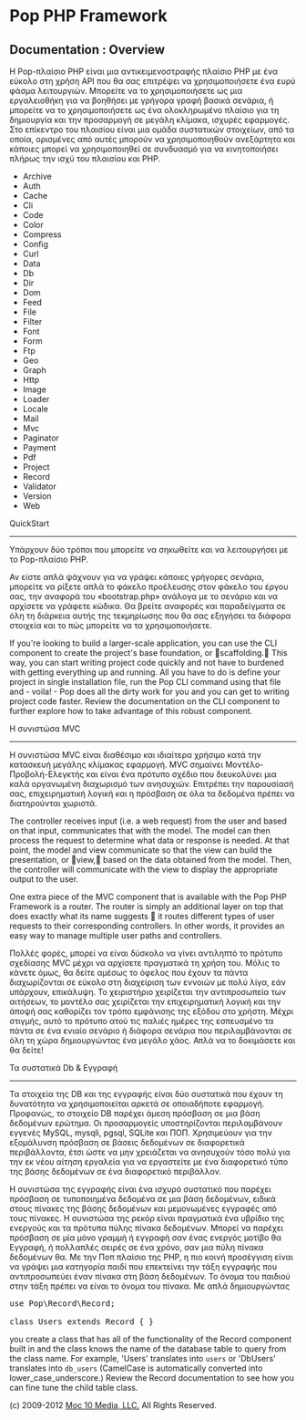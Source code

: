 Pop PHP Framework
=================

Documentation : Overview
------------------------

Η Pop-πλαίσιο PHP είναι μια αντικειμενοστραφής πλαίσιο PHP με ένα εύκολο στη χρήση API που θα σας επιτρέψει να χρησιμοποιήσετε ένα ευρύ φάσμα λειτουργιών. Μπορείτε να το χρησιμοποιήσετε ως μια εργαλειοθήκη για να βοηθήσει με γρήγορα γραφή βασικά σενάρια, ή μπορείτε να το χρησιμοποιήσετε ως ένα ολοκληρωμένο πλαίσιο για τη δημιουργία και την προσαρμογή σε μεγάλη κλίμακα, ισχυρές εφαρμογές. Στο επίκεντρο του πλαισίου είναι μια ομάδα συστατικών στοιχείων, από τα οποία, ορισμένες από αυτές μπορούν να χρησιμοποιηθούν ανεξάρτητα και κάποιες μπορεί να χρησιμοποιηθεί σε συνδυασμό για να κινητοποιήσει πλήρως την ισχύ του πλαισίου και PHP.


* Archive
* Auth
* Cache
* Cli
* Code
* Color
* Compress
* Config
* Curl
* Data
* Db
* Dir
* Dom
* Feed
* File
* Filter
* Font
* Form
* Ftp
* Geo
* Graph
* Http
* Image
* Loader
* Locale
* Mail
* Mvc
* Paginator
* Payment
* Pdf
* Project
* Record
* Validator
* Version
* Web

QuickStart

----------

Υπάρχουν δύο τρόποι που μπορείτε να σηκωθείτε και να λειτουργήσει με το Pop-πλαίσιο PHP.


Αν είστε απλά ψάχνουν για να γράψει κάποιες γρήγορες σενάρια, μπορείτε να ρίξετε απλά το φάκελο προέλευσης στον φάκελο του έργου σας, την αναφορά του «bootstrap.php» ανάλογα με το σενάριο και να αρχίσετε να γράφετε κώδικα. Θα βρείτε αναφορές και παραδείγματα σε όλη τη διάρκεια αυτής της τεκμηρίωσης που θα σας εξηγήσει τα διάφορα στοιχεία και το πώς μπορείτε να τα χρησιμοποιήσετε.


If you're looking to build a larger-scale application, you can use the CLI component to create the project's base foundation, or scaffolding. This way, you can start writing project code quickly and not have to burdened with getting everything up and running. All you have to do is define your project in single installation file, run the Pop CLI command using that file and - voila! - Pop does all the dirty work for you and you can get to writing project code faster. Review the documentation on the CLI component to further explore how to take advantage of this robust component.

Η συνιστώσα MVC

-----------------

Η συνιστώσα MVC είναι διαθέσιμο και ιδιαίτερα χρήσιμο κατά την κατασκευή μεγάλης κλίμακας εφαρμογή. MVC σημαίνει Μοντέλο-Προβολή-Ελεγκτής και είναι ένα πρότυπο σχέδιο που διευκολύνει μια καλά οργανωμένη διαχωρισμό των ανησυχιών. Επιτρέπει την παρουσίασή σας, επιχειρηματική λογική και η πρόσβαση σε όλα τα δεδομένα πρέπει να διατηρούνται χωριστά.


The controller receives input (i.e. a web request) from the user and based on that input, communicates that with the model. The model can then process the request to determine what data or response is needed. At that point, the model and view communicate so that the view can build the presentation, or view, based on the data obtained from the model. Then, the controller will communicate with the view to display the appropriate output to the user.

One extra piece of the MVC component that is available with the Pop PHP Framework is a router. The router is simply an additional layer on top that does exactly what its name suggests  it routes different types of user requests to their corresponding controllers. In other words, it provides an easy way to manage multiple user paths and controllers.

Πολλές φορές, μπορεί να είναι δύσκολο να γίνει αντιληπτό το πρότυπο σχεδίασης MVC μέχρι να αρχίσετε πραγματικά τη χρήση του. Μόλις το κάνετε όμως, θα δείτε αμέσως το όφελος που έχουν τα πάντα διαχωρίζονται σε εύκολο στη διαχείριση των εννοιών με πολύ λίγα, εάν υπάρχουν, επικάλυψη. Το χειριστήριο χειρίζεται την αντιπροσωπεία των αιτήσεων, το μοντέλο σας χειρίζεται την επιχειρηματική λογική και την άποψή σας καθορίζει τον τρόπο εμφάνισης της εξόδου στο χρήστη. Μέχρι στιγμής, αυτό το πρότυπο ατού τις παλιές ημέρες της εσπευσμένο τα πάντα σε ένα ενιαίο σενάριο ή διάφορα σενάρια που περιλαμβάνονται σε όλη τη χώρα δημιουργώντας ένα μεγάλο χάος. Απλά να το δοκιμάσετε και θα δείτε!


Τα συστατικά Db & Εγγραφή

--------------------------

Τα στοιχεία της DB και της εγγραφής είναι δύο συστατικά που έχουν τη δυνατότητα να χρησιμοποιείται αρκετά σε οποιαδήποτε εφαρμογή. Προφανώς, το στοιχείο DB παρέχει άμεση πρόσβαση σε μια βάση δεδομένων ερώτημα. Οι προσαρμογείς υποστηρίζονται περιλαμβάνουν εγγενές MySQL, mysqli, pgsql, SQLite και ΠΟΠ. Χρησιμεύουν για την εξομάλυνση πρόσβαση σε βάσεις δεδομένων σε διαφορετικά περιβάλλοντα, έτσι ώστε να μην χρειάζεται να ανησυχούν τόσο πολύ για την εκ νέου αίτηση εργαλεία για να εργαστείτε με ένα διαφορετικό τύπο της βάσης δεδομένων σε ένα διαφορετικό περιβάλλον.


Η συνιστώσα της εγγραφής είναι ένα ισχυρό συστατικό που παρέχει πρόσβαση σε τυποποιημένα δεδομένα σε μια βάση δεδομένων, ειδικά στους πίνακες της βάσης δεδομένων και μεμονωμένες εγγραφές από τους πίνακες. Η συνιστώσα της ρεκόρ είναι πραγματικά ένα υβρίδιο της ενεργούς και τα πρότυπα πύλης πίνακα δεδομένων. Μπορεί να παρέχει πρόσβαση σε μία μόνο γραμμή ή εγγραφή σαν ένας ενεργός μοτίβο θα Εγγραφή, ή πολλαπλές σειρές σε ένα χρόνο, σαν μια πύλη πίνακα δεδομένων θα. Με την Ποπ πλαίσιο της PHP, η πιο κοινή προσέγγιση είναι να γράψει μια κατηγορία παιδί που επεκτείνει την τάξη εγγραφής που αντιπροσωπεύει έναν πίνακα στη βάση δεδομένων. Το όνομα του παιδιού στην τάξη πρέπει να είναι το όνομα του πίνακα. Με απλά δημιουργώντας


<pre>
use Pop\Record\Record;

class Users extends Record { }
</pre>

you create a class that has all of the functionality of the Record component built in and the class knows the name of the database table to query from the class name. For example,  'Users' translates into `users` or 'DbUsers' translates into `db_users` (CamelCase is automatically converted into lower_case_underscore.) Review the Record documentation to see how you can fine tune the child table class.

(c) 2009-2012 [Moc 10 Media, LLC.](http://www.moc10media.com) All Rights Reserved.
